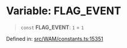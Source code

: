 # Variable: FLAG\_EVENT

> `const` **FLAG\_EVENT**: `1` = `1`

Defined in: [src/WAM/constants.ts:15351](https://github.com/Fokusdotid/Baileys/blob/982cc5b3c62bfc7b56d2f8f8427b6c1a2dda856f/src/WAM/constants.ts#L15351)
